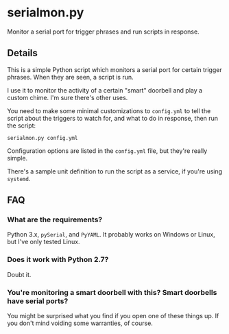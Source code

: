 # serialmon.py

Monitor a serial port for trigger phrases and run scripts in response.

## Details

This is a simple Python script which monitors a serial port for certain trigger phrases. When they
are seen, a script is run.

I use it to monitor the activity of a certain "smart" doorbell and play a custom chime. I'm sure
there's other uses.

You need to make some minimal customizations to `config.yml` to tell the script about the triggers
to watch for, and what to do in response, then run the script:

```
serialmon.py config.yml
```

Configuration options are listed in the `config.yml` file, but they're really simple.

There's a sample unit definition to run the script as a service, if you're using `systemd`.

## FAQ

### What are the requirements?

Python 3.x, `pySerial`, and `PyYAML`. It probably works on Windows or Linux, but I've only tested
Linux.

### Does it work with Python 2.7?

Doubt it.

### You're monitoring a smart doorbell with this? Smart doorbells have serial ports?

You might be surprised what you find if you open one of these things up. If you don't mind voiding
some warranties, of course.
